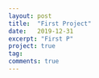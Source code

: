 ```yaml
---
layout: post
title:  "First Project"
date:   2019-12-31
excerpt: "First P"
project: true
tag:
comments: true
---
```

